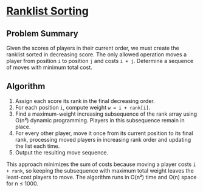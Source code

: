 # [Ranklist Sorting](https://www.spoj.com/problems/RSORTING/)

## Problem Summary
Given the scores of players in their current order, we must create the ranklist
sorted in decreasing score. The only allowed operation moves a player from
position `i` to position `j` and costs `i + j`. Determine a sequence of moves
with minimum total cost.

## Algorithm
1. Assign each score its rank in the final decreasing order.
2. For each position `i`, compute weight `w = i + rank[i]`.
3. Find a maximum-weight increasing subsequence of the rank array using
   O(n²) dynamic programming. Players in this subsequence remain in place.
4. For every other player, move it once from its current position to its final
   rank, processing moved players in increasing rank order and updating the
   list each time.
5. Output the resulting move sequence.

This approach minimizes the sum of costs because moving a player costs
`i + rank`, so keeping the subsequence with maximum total weight leaves the
least-cost players to move. The algorithm runs in O(n²) time and O(n) space for
n ≤ 1000.
